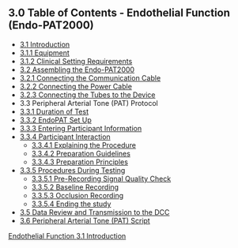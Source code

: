 ## 3.0 Table of Contents - Endothelial Function (Endo-PAT2000)

* [3.1 Introduction](:pages_path:/manuals/endothelial-function/3-01-00-introduction.md)
 * [3.1.1 Equipment](:pages_path:/manuals/endothelial-function/3-01-01-equipment.md)
 * [3.1.2 Clinical Setting Requirements](:pages_path:/manuals/endothelial-function/3-01-02-clinical-settings-requirements.md)
* [3.2 Assembling the Endo-PAT2000](:pages_path:/manuals/endothelial-function/3-02-00-assembling-endopat.md)
 * [3.2.1 Connecting the Communication Cable](:pages_path:/manuals/endothelial-function/3-02-01-connecting-communication-cable.md)
 * [3.2.2 Connecting the Power Cable](:pages_path:/manuals/endothelial-function/3-02-02-connecting-power-cable.md)
 * [3.2.3 Connecting the Tubes to the Device](:pages_path:/manuals/endothelial-function/3-02-03-connecting-tubes.md)
* 3.3 Peripheral Arterial Tone (PAT) Protocol
 * [3.3.1 Duration of Test](:pages_path:/manuals/endothelial-function/3-03-01-duration-of-test.md)
 * [3.3.2 EndoPAT Set Up](:pages_path:/manuals/endothelial-function/3-03-02-endopat-set-up.md)
 * [3.3.3 Entering Participant Information](:pages_path:/manuals/endothelial-function/3-03-03-entering-ppt-info.md)
 * [3.3.4 Participant Interaction](:pages_path:/manuals/endothelial-function/3-03-04-00-ppt-interaction.md)
   * [3.3.4.1 Explaining the Procedure](:pages_path:/manuals/endothelial-function/3-03-04-01-explaining-procedure.md)
   * [3.3.4.2 Preparation Guidelines](:pages_path:/manuals/endothelial-function/3-03-04-02-preparation-guidelines.md)
   * [3.3.4.3 Preparation Principles](:pages_path:/manuals/endothelial-function/3-03-04-03-preparation-principles.md)
 * [3.3.5 Procedures During Testing](:pages_path:/manuals/endothelial-function/3-03-05-00-procedures-during-testing.md)
   * [3.3.5.1 Pre-Recording Signal Quality Check](:pages_path:/manuals/endothelial-function/3-03-05-01-pre-recording-signal-quality-check.md)
   * [3.3.5.2 Baseline Recording](:pages_path:/manuals/endothelial-function/3-03-05-02-baseline-recording.md)
   * [3.3.5.3 Occlusion Recording](:pages_path:/manuals/endothelial-function/3-03-05-03-occlusion-recording.md)
   * [3.3.5.4 Ending the study](:pages_path:/manuals/endothelial-function/3-03-05-04-ending-the-study.md)
* [3.5 Data Review and Transmission to the DCC](:pages_path:/manuals/endothelial-function/3-05-data-review-and-transmission.md)
* [3.6 Peripheral Arterial Tone (PAT) Script](:pages_path:/manuals/endothelial-function/3-06-pat-script.md)


<div class="center">
<div class="btn-group">
  <a href=":pages_path:/manuals/endothelial-function" class="btn btn-default">
    <span class="glyphicon glyphicon-chevron-up"></span>
    Endothelial Function
  </a>

  <a href=":pages_path:/manuals/endothelial-function/3-01-00-introduction.md" class="btn btn-success">
    3.1 Introduction
    <span class="glyphicon glyphicon-chevron-right"></span>
  </a>
</div>
</div>